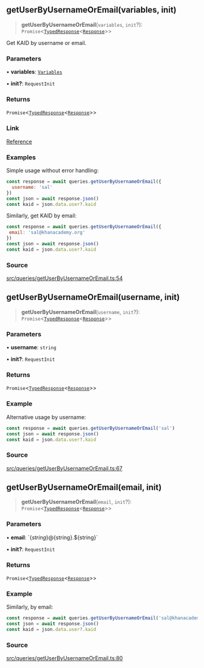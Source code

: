 ## getUserByUsernameOrEmail(variables, init)

> **getUserByUsernameOrEmail**(`variables`, `init`?): `Promise`\<[`TypedResponse`](api%5Cinterfaces%5CTypedResponse.md)\<[`Response`](api%5Cnamespaces%5Cqueries%5Cnamespaces%5CGetUserByUsernameOrEmail%5Ctype-aliases%5CResponse.md)\>\>

Get KAID by username or email.

### Parameters

• **variables**: [`Variables`](api%5Cnamespaces%5Cqueries%5Cnamespaces%5CGetUserByUsernameOrEmail%5Cinterfaces%5CVariables.md)

• **init?**: `RequestInit`

### Returns

`Promise`\<[`TypedResponse`](api%5Cinterfaces%5CTypedResponse.md)\<[`Response`](api%5Cnamespaces%5Cqueries%5Cnamespaces%5CGetUserByUsernameOrEmail%5Ctype-aliases%5CResponse.md)\>\>

### Link

[Reference](https://khan-api.bhavjit.com/reference/view/19553924/2s8YzQUiXU#46e24c10-e98e-4900-bd53-b02d93f8e3c9)

### Examples

Simple usage without error handling:
```js
const response = await queries.getUserByUsernameOrEmail({
  username: 'sal'
})
const json = await response.json()
const kaid = json.data.user?.kaid
```

Similarly, get KAID by email:
```js
const response = await queries.getUserByUsernameOrEmail({
 email: 'sal@khanacademy.org'
})
const json = await response.json()
const kaid = json.data.user?.kaid
```

### Source

[src/queries/getUserByUsernameOrEmail.ts:54](https://github.com/bhavjitChauhan/khan-api/blob/214cc6672777162cd3ec638a3ad3a22f7fe37e04/src/queries/getUserByUsernameOrEmail.ts#L54)

## getUserByUsernameOrEmail(username, init)

> **getUserByUsernameOrEmail**(`username`, `init`?): `Promise`\<[`TypedResponse`](api%5Cinterfaces%5CTypedResponse.md)\<[`Response`](api%5Cnamespaces%5Cqueries%5Cnamespaces%5CGetUserByUsernameOrEmail%5Ctype-aliases%5CResponse.md)\>\>

### Parameters

• **username**: `string`

• **init?**: `RequestInit`

### Returns

`Promise`\<[`TypedResponse`](api%5Cinterfaces%5CTypedResponse.md)\<[`Response`](api%5Cnamespaces%5Cqueries%5Cnamespaces%5CGetUserByUsernameOrEmail%5Ctype-aliases%5CResponse.md)\>\>

### Example

Alternative usage by username:
```js
const response = await queries.getUserByUsernameOrEmail('sal')
const json = await response.json()
const kaid = json.data.user?.kaid
```

### Source

[src/queries/getUserByUsernameOrEmail.ts:67](https://github.com/bhavjitChauhan/khan-api/blob/214cc6672777162cd3ec638a3ad3a22f7fe37e04/src/queries/getUserByUsernameOrEmail.ts#L67)

## getUserByUsernameOrEmail(email, init)

> **getUserByUsernameOrEmail**(`email`, `init`?): `Promise`\<[`TypedResponse`](api%5Cinterfaces%5CTypedResponse.md)\<[`Response`](api%5Cnamespaces%5Cqueries%5Cnamespaces%5CGetUserByUsernameOrEmail%5Ctype-aliases%5CResponse.md)\>\>

### Parameters

• **email**: \`$\{string\}@$\{string\}.$\{string\}\`

• **init?**: `RequestInit`

### Returns

`Promise`\<[`TypedResponse`](api%5Cinterfaces%5CTypedResponse.md)\<[`Response`](api%5Cnamespaces%5Cqueries%5Cnamespaces%5CGetUserByUsernameOrEmail%5Ctype-aliases%5CResponse.md)\>\>

### Example

Similarly, by email:
```js
const response = await queries.getUserByUsernameOrEmail('sal@khanacademy.org')
const json = await response.json()
const kaid = json.data.user?.kaid
```

### Source

[src/queries/getUserByUsernameOrEmail.ts:80](https://github.com/bhavjitChauhan/khan-api/blob/214cc6672777162cd3ec638a3ad3a22f7fe37e04/src/queries/getUserByUsernameOrEmail.ts#L80)
